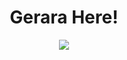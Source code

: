 <h1 align="center">Gerara Here!</h1>
<p align="center">
  <img src="https://i.hizliresim.com/ltbeubd.gif" />
</p>

<!--
**ayhanexe/ayhanexe** is a ✨ _special_ ✨ repository because its `README.md` (this file) appears on your GitHub profile.

Here are some ideas to get you started:

- 🔭 I’m currently working on ...
- 🌱 I’m currently learning ...
- 👯 I’m looking to collaborate on ...
- 🤔 I’m looking for help with ...
- 💬 Ask me about ...
- 📫 How to reach me: ...
- 😄 Pronouns: ...
- ⚡ Fun fact: ...
-->
